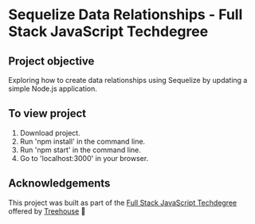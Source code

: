 # Sequelize Data Relationships - Full Stack JavaScript Techdegree

## Project objective
Exploring how to create data relationships using Sequelize by updating a simple Node.js application.

<!-- ## Techniques and concepts
- Promises
- Async/Await -->

## To view project
1. Download project.
2. Run 'npm install' in the command line.
3. Run 'npm start' in the command line.
4. Go to 'localhost:3000' in your browser.

<!-- ## Code example
```javascript
// Send a POST request to /quotes to CREATE a new quote
router.post("/quotes", asyncHandler( async (req, res) => {
  // throw new Error('Oh noooooooo!');
  if(req.body.author && req.body.quote) {
    const quote = await records.createQuote({
      quote: req.body.quote,
      author: req.body.author
    });
    res.status(201).json(quote);
  } else {
    res.status(400).json({message: 'Quote and author required.'});
  }  
}));
``` -->

## Acknowledgements
This project was built as part of the [Full Stack JavaScript Techdegree](https://join.teamtreehouse.com/techdegree/) offered by [Treehouse](https://teamtreehouse.com) :raised_hands:
